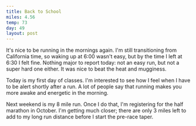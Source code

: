 ```yaml
---
title: Back to School
miles: 4.56
temp: 73
day: 49
layout: post
---
```

It's nice to be running in the mornings again. I'm still transitioning from California time, so waking up at 6:00 wasn't easy, but by the time I left at 6:30 I felt fine. Nothing major to report today: not an easy run, but not a super hard one either. It was nice to beat the heat and mugginess.

Today is my first day of classes. I'm interested to see how I feel when I have to be alert shortly after a run. A lot of people say that running makes you more awake and energetic in the morning.

Next weekend is my 8 mile run. Once I do that, I'm registering for the half marathon in October. I'm getting much closer; there are only 3 miles left to add to my long run distance before I start the pre-race taper.